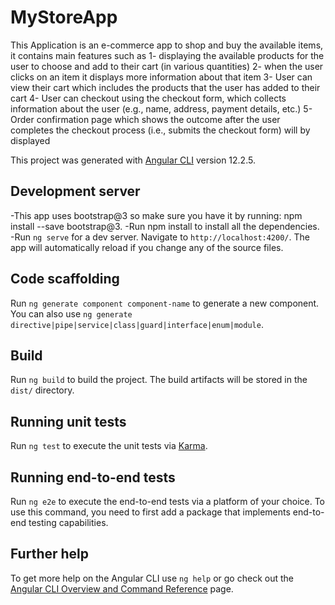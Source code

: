 # MyStoreApp

This Application is an e-commerce app to shop and buy the available items, it contains main features such as 1- displaying the available products for the user to choose and add to their cart (in various quantities)
2- when the user clicks on an item it displays more information about that item
3- User can view their cart which includes the products that the user has added to their cart
4- User can checkout using the checkout form, which collects information about the user (e.g., name, address, payment details, etc.)
5- Order confirmation page which shows the outcome after the user completes the checkout process (i.e., submits the checkout form) will by displayed

This project was generated with [Angular CLI](https://github.com/angular/angular-cli) version 12.2.5.

## Development server
-This app uses bootstrap@3 so make sure you have it by running: npm install --save bootstrap@3.
-Run npm install to install all the dependencies.
-Run `ng serve` for a dev server. Navigate to `http://localhost:4200/`. The app will automatically reload if you change any of the source files.

## Code scaffolding

Run `ng generate component component-name` to generate a new component. You can also use `ng generate directive|pipe|service|class|guard|interface|enum|module`.

## Build

Run `ng build` to build the project. The build artifacts will be stored in the `dist/` directory.

## Running unit tests

Run `ng test` to execute the unit tests via [Karma](https://karma-runner.github.io).

## Running end-to-end tests

Run `ng e2e` to execute the end-to-end tests via a platform of your choice. To use this command, you need to first add a package that implements end-to-end testing capabilities.

## Further help

To get more help on the Angular CLI use `ng help` or go check out the [Angular CLI Overview and Command Reference](https://angular.io/cli) page.
